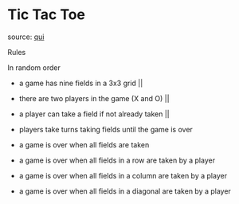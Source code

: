 # Tic Tac Toe
source: [qui](https://kata-log.rocks/tic-tac-toe-kata)

Rules

In random order

* a game has nine fields in a 3x3 grid ||
* there are two players in the game (X and O) ||
* a player can take a field if not already taken || 
* players take turns taking fields until the game is over 

* a game is over when all fields are taken
* a game is over when all fields in a row are taken by a player
* a game is over when all fields in a column are taken by a player
* a game is over when all fields in a diagonal are taken by a player
